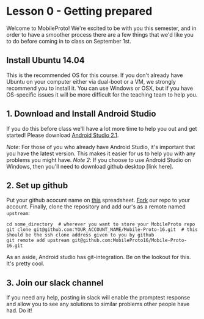 # Lesson 0 - Getting prepared

Welcome to MobileProto! We're excited to be with you this semester, and in order to have a smoother process there are a few things that we'd like you to do before coming in to class on September 1st.

## Install Ubuntu 14.04

This is the recommended OS for this course. If you don't already have Ubuntu on your computer either via dual-boot or a VM, we strongly recommend you to install it. You can use Windows or OSX, but if you have OS-specific issues it will be more difficult for the teaching team to help you.

## 1. Download and Install Android Studio

If you do this before class we'll have a lot more time to help you out and get started! Please download [Android Studio 2.1](https://developer.android.com/studio/install.html).

*Note*: For those of you who already have Android Studio, it's important that you have the latest version. This makes it easier for us to help you with any problems you might have.
*Note 2*: If you choose to use Android Studio on Windows, then you'll need to download github desktop [link here].

## 2. Set up github

Put your github acocunt name on [this]() spreadsheet. [Fork](https://help.github.com/articles/fork-a-repo/) our repo to your account. Finally, clone the repository and add our's as a remote named `upstream`:

```
cd some_directory  # wherever you want to store your MobileProto repo
git clone git@github.com:YOUR_ACCOUNT_NAME/Mobile-Proto-16.git  # this should be the ssh clone address given to you by github
git remote add upstream git@github.com:MobileProto16/Mobile-Proto-16.git
```

As an aside, Android studio has git-integration. Be on the lookout for this. It's pretty cool.

## 3. Join our slack channel

If you need any help, posting in slack will enable the promptest response and allow you to see any solutions to similar problems other people have had. Do it!
